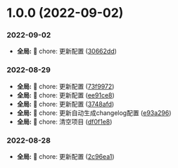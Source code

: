 # 1.0.0 (2022-09-02)


### 2022-09-02

* **全局:** 🧱 chore: 更新配置 ([30662dd](https://github.com/jianfengtheboy/vue-admin-ui/commit/30662dd))


### 2022-08-29

* **全局:** 🧱 chore: 更新配置 ([73f9972](https://github.com/jianfengtheboy/vue-admin-ui/commit/73f9972))
* **全局:** 🧱 chore: 更新配置 ([ee91ce8](https://github.com/jianfengtheboy/vue-admin-ui/commit/ee91ce8))
* **全局:** 🧱 chore: 更新配置 ([3748afd](https://github.com/jianfengtheboy/vue-admin-ui/commit/3748afd))
* **全局:** 🧱 chore: 更新自动生成changelog配置 ([e93a296](https://github.com/jianfengtheboy/vue-admin-ui/commit/e93a296))
* **全局:** 🧱 chore: 清空项目 ([df0f1e8](https://github.com/jianfengtheboy/vue-admin-ui/commit/df0f1e8))


### 2022-08-28

* **全局:** 🧱 chore: 更新配置 ([2c96ea1](https://github.com/jianfengtheboy/vue-admin-ui/commit/2c96ea1))



